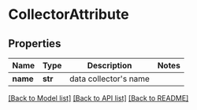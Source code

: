 # CollectorAttribute

## Properties
Name | Type | Description | Notes
------------ | ------------- | ------------- | -------------
**name** | **str** | data collector&#39;s name | 

[[Back to Model list]](../README.md#documentation-for-models) [[Back to API list]](../README.md#documentation-for-api-endpoints) [[Back to README]](../README.md)


